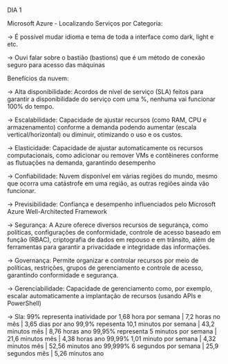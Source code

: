 DIA 1

Microsoft Azure - Localizando Serviços por Categoria:

-> É possível mudar idioma e tema de toda a interface como dark, light e etc.

-> Ouvi falar sobre o bastião (bastions) que é um método de conexão seguro para acesso das máquinas

Benefícios da nuvem:

-> Alta disponibilidade: Acordos de nível de serviço (SLA) feitos para garantir a disponibilidade do serviço com uma %, nenhuma vai funcionar 100% do tempo.

-> Escalabilidade: Capacidade de ajustar recursos (como RAM, CPU e armazenamento) conforme a demanda podendo aumentar (escala vertical/horizontal) ou diminuir, otimizando o uso e os custos.

-> Elasticidade: Capacidade de ajustar automaticamente os recursos computacionais, como adicionar ou remover VMs e contêineres conforme as flutuações na demanda, garantindo desempenho

-> Confiabilidade: Nuvem disponível em várias regiões do mundo, mesmo que ocorra uma catástrofe em uma região, as outras regiões ainda vão funcionar.

-> Previsibilidade: Confiança e desempenho influenciados pelo Microsoft Azure Well-Architected Framework

-> Segurança: A Azure oferece diversos recursos de segurança, como políticas, configurações de conformidade, controle de acesso baseado em função (RBAC), criptografia de dados em repouso e em trânsito, além de ferramentas para garantir a privacidade e integridade das informações.

-> Governança: Permite organizar e controlar recursos por meio de políticas, restrições, grupos de gerenciamento e controle de acesso, garantindo conformidade e segurança.

-> Gerenciabilidade: Capacidade de gerenciamento como, por exemplo, escalar automaticamente a implantação de recursos (usando APIs e PowerShell)

-> Sla: 99% representa inatividade por 1,68 hora por semana | 7,2 horas no mês | 3,65 dias por ano
        99,9% repesenta 10,1 minutos por semana | 43,2 minutos mês | 8,76 horas ano
        99,95% representa 5 minutos por semana | 21,6 minutos mês | 4,38 horas ano
        99,99% 1,01 minuto por semana | 4,32 minutos mês | 52,56 minutos ano
        99,999% 6 segundos por semana | 25,9 segundos mês | 5,26 minutos ano
